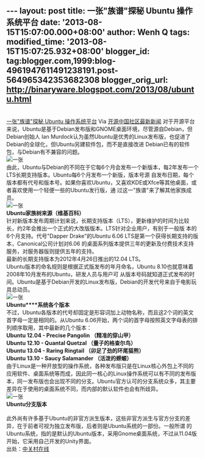 --- layout: post title: 一张"族谱"探秘 Ubuntu 操作系统平台 date:
'2013-08-15T15:07:00.000+08:00' author: Wenh Q tags: modified\_time:
'2013-08-15T15:07:25.932+08:00' blogger\_id:
tag:blogger.com,1999:blog-4961947611491238191.post-564965342353682308
blogger\_orig\_url: http://binaryware.blogspot.com/2013/08/ubuntu.html
---
[\
一张"族谱"探秘 Ubuntu
操作系统平台](http://www.oschina.net/news/43201/ubuntu-confidential)
Via [开源中国社区最新新闻](http://www.oschina.net/?from=rss)
对于开源平台来说，Ubuntu是基于Debian发布版和GNOME桌面环境，尽管源自Debian，但Debian创始人
Ian Murdock认为虽然Ubuntu是优秀的Linux发布版，也促进了Debian的全球化，但Ubuntu另建软件包，而不是直接改进
Debian已有的软件包，与Debian有不兼容的问题。\
![一张](http://static.oschina.net/uploads/img/201308/14075406_QPHJ.jpg)\
由此，Ubuntu与Debian的不同在于它每6个月会发布一个新版本，每2年发布一个LTS长期支持版本。Ubuntu每6个月发布一个新版，版本号源
自发布日期，每个版本都有代号和版本号。如果你喜欢Ubuntu，又喜欢KDE或Xfce等其他桌面，或者喜欢使用一个轻便一些的Ubuntu发行版，通
过这一"族谱"来了解其他家族成员。\
![一张](http://static.oschina.net/uploads/img/201308/14075407_lY7F.png)\
**Ubuntu家族树来源（维基百科）**\
针对新版本发布周期计划来说，长期支持版本（LTS），更新维护的时间为比较长，约2年会推出一个正式的大改版版本。LTS针对企业用户，有别于一般版
本的6个月支持。代号"Dapper Drake"的Ubuntu 6.06 LTS是第一个获得长期支持的版本，Canonical公司计划对6.06
的桌面系列版本提供三年的更新及付费技术支持服务，对服务器版则提供五年的支持。\
最新的长期支持版本为2012年4月26日推出的12.04 LTS。\
Ubuntu版本的命名规则是根据正式版发布的年月命名，Ubuntu 8.10也就意味着2008年10月发布的Ubuntu，研发人员与用户可
从版本号码就知道正式发布的时间。Ubuntu是基于Debian开发的Linux发布版，Debian的开发代号来自于电影玩具总动员。\
![一张](http://static.oschina.net/uploads/img/201308/14075407_RzGU.jpg)\
**Ubuntu****系统各个版本**\
不过，Ubuntu各版本的代号却固定是形容词加上动物名称，而且这2个词的英文首字母一定是相同的。从Ubuntu 6.06开始，两个词的首字母按照英文字母表的排列顺序取用，其中最新的几个版本：\
**Ubuntu 12.04 - Precise Pangolin （精准的穿山甲）**\
**Ubuntu 12.10 - Quantal Quetzal （量子的格查尔鸟）**\
**Ubuntu 13.04 - Raring Ringtail （卯足了劲的环尾猫熊）**\
**Ubuntu 13.10 - Saucy Salamander （活泼的蝾螈）**\
由于Linux是一种开放型的操作系统，各种发布版只是在Linux核心外包上不同的应用软件、桌面系统等而成，因此同一核心的Linux操作系统可以有不同的发布版本，同一发布版也会出现不同的分支。Ubuntu官方认可的分支系统众多，其主要差异在于使用的桌面系统不同，而内部的默认软件也会有所歧异。\
![一张](http://static.oschina.net/uploads/img/201308/14075407_FLu7.jpg)\
**Ubuntu分支版本**\
\
此外尚有许多基于Ubuntu的非官方派生版本，这些非官方派生与官方分支的差异，在于前者可视为独立发布版，后者则是Ubuntu系统的一部份。一般所谓
的Ubuntu系统，指的是默认的Ubuntu版本，采用Gnome桌面系统，不过从11.04版开始，它采用自己开发的Unity界面。\
出处：[中关村在线](http://server.zol.com.cn/391/3916540.html)
